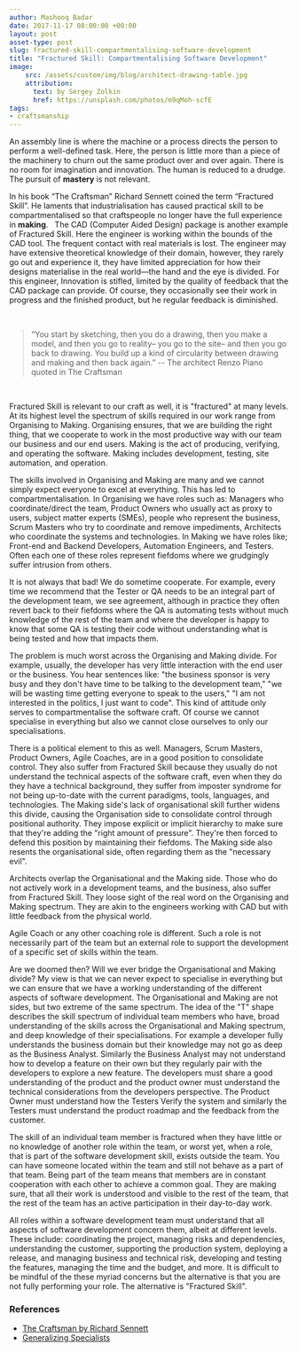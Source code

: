 ```yaml
---
author: Mashooq Badar 
date: 2017-11-17 08:00:00 +00:00
layout: post
asset-type: post
slug: fractured-skill-compartmentalising-software-development 
title: "Fractured Skill: Compartmentalising Software Development"
image:
    src: /assets/custom/img/blog/architect-drawing-table.jpg
    attribution:
      text: by Sergey Zolkin
      href: https://unsplash.com/photos/m9qMoh-scfE 
tags:
- craftsmanship 
---
```


An assembly line is where the machine or a process directs the person to perform a well-defined task. Here, the person is little more than a piece of the machinery to churn out the same product over and over again. There is no room for imagination and innovation. The human is reduced to a drudge. The pursuit of **mastery** is not relevant.

In his book “The Craftsman” Richard Sennett coined the term “Fractured Skill”. He laments that industrialisation has caused practical skill to be compartmentalised so that craftspeople no longer have the full experience in **making**. 
 
The CAD (Computer Aided Design) package is another example of Fractured Skill. Here the engineer is working within the bounds of the CAD tool. The frequent contact with real materials is lost. The engineer may have extensive theoretical knowledge of their domain, however, they rarely go out and experience it, they have limited appreciation for how their designs materialise in the real world—the hand and the eye is divided. For this engineer, Innovation is stifled, limited by the quality of feedback that the CAD package can provide. Of course, they occasionally see their work in progress and the finished product, but he regular feedback is diminished.

<br/>

>“You start by sketching, then you do a drawing, then you make a model, and then you go to reality– you go to the site– and then you go back to drawing. You build up a kind of circularity between drawing and making and then back again.” -- The architect Renzo Piano quoted in The Craftsman

<br/>

Fractured Skill is relevant to our craft as well, it is "fractured" at many levels. At its highest level the spectrum of skills required in our work range from Organising to Making. Organising ensures, that we are building the right thing, that we cooperate to work in the most productive way with our team our business and our end users. Making is the act of producing, verifying, and operating the software. Making includes development, testing, site automation, and operation.

The skills involved in Organising and Making are many and we cannot simply expect everyone to excel at everything. This has led to compartmentalisation. In Organising we have roles such as: Managers who coordinate/direct the team, Product Owners who usually act as proxy to users, subject matter experts (SMEs), people who represent the business, Scrum Masters who try to coordinate and remove impediments, Architects who coordinate the systems and technologies. In Making we have roles like; Front-end and Backend Developers, Automation Engineers, and Testers. Often each one of these roles represent fiefdoms where we grudgingly suffer intrusion from others.

It is not always that bad! We do sometime cooperate. For example, every time we recommend that the Tester or QA needs to be an integral part of the development team, we see agreement, although in practice they often revert back to their fiefdoms where the QA is automating tests without much knowledge of the rest of the team and where the developer is happy to know that some QA is testing their code without understanding what is being tested and how that impacts them. 

The problem is much worst across the Organising and Making divide. For example, usually, the developer has very little interaction with the end user or the business. You hear sentences like: "the business sponsor is very busy and they don't have time to be talking to the development team," "we will be wasting time getting everyone to speak to the users," "I am not interested in the politics, I just want to code". This kind of attitude only serves to compartmentalise the software craft. Of course we cannot specialise in everything but also we cannot close ourselves to only our specialisations. 

There is a political element to this as well. Managers, Scrum Masters, Product Owners, Agile Coaches, are in a good position to consolidate control. They also suffer from Fractured Skill because they usually do not understand the technical aspects of the software craft, even when they do they have a technical background, they suffer from imposter syndrome for not being up-to-date with the current paradigms, tools, languages, and technologies. The Making side's lack of organisational skill further widens this divide, causing the Organisation side to consolidate control through positional authority. They impose explicit or implicit hierarchy to make sure that they're adding the "right amount of pressure". They're then forced to defend this position by maintaining their fiefdoms. The Making side also resents the organisational side, often regarding them as the "necessary evil".

Architects overlap the Organisational and the Making side. Those who do not actively work in a development teams, and the business, also suffer from Fractured Skill. They loose sight of the real word on the Organising and Making spectrum. They are akin to the engineers working with CAD but with little feedback from the physical world.

Agile Coach or any other coaching role is different. Such a role is not necessarily part of the team but an external role to support the development of a specific set of skills within the team.

Are we doomed then? Will we ever bridge the Organisational and Making divide? My view is that we can never expect to specialise in everything but we can ensure that we have a working understanding of the different aspects of software development. The Organisational and Making are not sides, but two extreme of the same spectrum. The idea of the "T" shape describes the skill spectrum of individual team members who have, broad understanding of the skills across the Organisational and Making spectrum, and deep knowledge of their specialisations. For example a developer fully understands the business domain but their knowledge may not go as deep as the Business Analyst. Similarly the Business Analyst may not understand how to develop  a feature on their own but they regularly pair with the developers to explore a new feature. The developers must share a good understanding of the product and the product owner must understand the technical considerations from the developers perspective. The Product Owner must understand how the Testers Verify the system and similarly the Testers must understand the product roadmap and the feedback from the customer.

The skill of an individual team member is fractured when they have little or no knowledge of another role within the team, or worst yet, when a role, that is part of the software development skill, exists outside the team. You can have someone located within the team and still not behave as a part of that team. Being part of the team means that members are in constant cooperation with each other to achieve a common goal. They are making sure, that all their work is understood and visible to the rest of the team, that the rest of the team has an active participation in their day-to-day work.

All roles within a software development team must understand that all aspects of software development concern them, albeit at different levels. These include: coordinating the project, managing risks and dependencies, understanding the customer, supporting the production system, deploying a release, and managing business and technical risk, developing and testing the features, managing the time and the budget, and more. It is difficult to be mindful of the these myriad concerns but the alternative is that you are not fully performing your role. The alternative is "Fractured Skill".

### References
* [The Craftsman by Richard Sennett](https://www.amazon.co.uk/Craftsman-Richard-Sennett/dp/0141022094)
* [Generalizing Specialists](http://www.agilemodeling.com/essays/generalizingSpecialists.htm)
